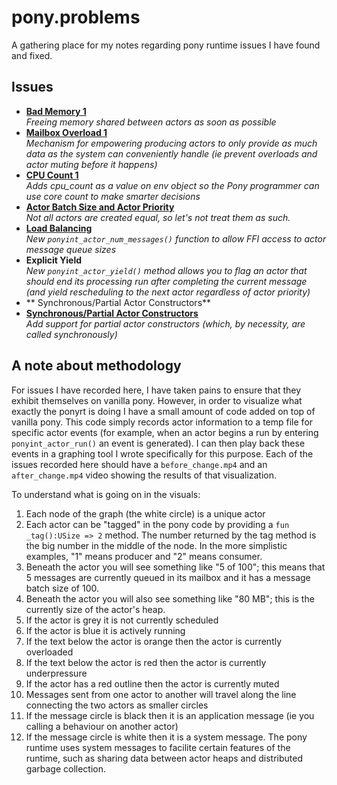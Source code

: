 # pony.problems
A gathering place for my notes regarding pony runtime issues I have found and fixed.


## Issues

* **[Bad Memory 1](https://github.com/KittyMac/pony.problems/tree/master/bad_memory_1)**  
  *Freeing memory shared between actors as soon as possible*
* **[Mailbox Overload 1](https://github.com/KittyMac/pony.problems/tree/master/mailbox_overload_1)**  
  *Mechanism for empowering producing actors to only provide as much data as the system can conveniently handle (ie prevent overloads and actor muting before it happens)*
* **[CPU Count 1](https://github.com/KittyMac/pony.problems/tree/master/cpu_count_1)**  
  *Adds cpu_count as a value on env object so the Pony programmer can use core count to make smarter decisions*
* **[Actor Batch Size and Actor Priority](https://github.com/KittyMac/pony.problems/tree/master/actor_batch_and_priority_1)**  
  *Not all actors are created equal, so let's not treat them as such.*
* **[Load Balancing](https://github.com/KittyMac/pony.problems/tree/master/load_balancing_1)**  
  *New ```ponyint_actor_num_messages()``` function to allow FFI access to actor message queue sizes*
* **Explicit Yield**  
  *New ```ponyint_actor_yield()``` method allows you to flag an actor that should end its processing run after completing the current message (and yield rescheduling to the next actor regardless of actor priority)*
* ** Synchronous/Partial Actor Constructors**  
* **[Synchronous/Partial Actor Constructors](https://github.com/KittyMac/pony.problems/tree/master/sync_partial_actor_constructor_1)**  
  *Add support for partial actor constructors (which, by necessity, are called synchronously)*



## A note about methodology

For issues I have recorded here, I have taken pains to ensure that they exhibit themselves on vanilla pony.  However, in order to visualize what exactly the ponyrt is doing I have a small amount of code added on top of vanilla pony. This code simply records actor information to a temp file for specific actor events (for example, when an actor begins a run by entering ```ponyint_actor_run()``` an event is generated). I can then play back these events in a graphing tool I wrote specifically for this purpose.  Each of the issues recorded here should have a ```before_change.mp4``` and an ```after_change.mp4``` video showing the results of that visualization.

To understand what is going on in the visuals:

1. Each node of the graph (the white circle) is a unique actor
2. Each actor can be "tagged" in the pony code by providing a ```fun _tag():USize => 2``` method. The number returned by the tag method is the big number in the middle of the node. In the more simplistic examples, "1" means producer and "2" means consumer.
3. Beneath the actor you will see something like "5 of 100"; this means that 5 messages are currently queued in its mailbox and it has a message batch size of 100.
4. Beneath the actor you will also see something like "80 MB"; this is the currently size of the actor's heap.
3. If the actor is grey it is not currently scheduled
4. If the actor is blue it is actively running
5. If the text below the actor is orange then the actor is currently overloaded
6. If the text below the actor is red then the actor is currently underpressure
7. If the actor has a red outline then the actor is currently muted
8. Messages sent from one actor to another will travel along the line connecting the two actors as smaller circles
9. If the message circle is black then it is an application message (ie you calling a behaviour on another actor)
10. If the message circle is white then it is a system message. The pony runtime uses system messages to facilite certain features of the runtime, such as sharing data between actor heaps and distributed garbage collection.

